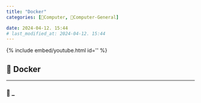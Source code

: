 ```yaml
---
title: "Docker"
categories: [💫Computer, 🌚Computer-General]

date: 2024-04-12. 15:44
# last_modified_at: 2024-04-12. 15:44
---
```


{% include embed/youtube.html id='' %}

## 💫 Docker

---

### 🫧 _
